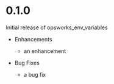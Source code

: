 # 0.1.0

Initial release of opsworks_env_variables

* Enhancements
  * an enhancement

* Bug Fixes
  * a bug fix
